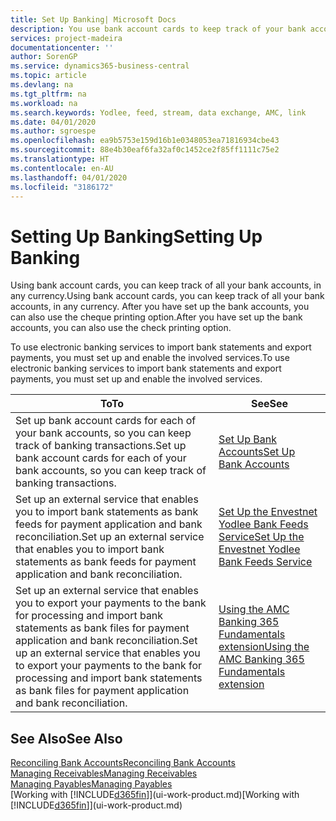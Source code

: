 ```yaml
---
title: Set Up Banking| Microsoft Docs
description: You use bank account cards to keep track of your bank accounts and set up bank feeds, such as Yodlee, to exchange data.
services: project-madeira
documentationcenter: ''
author: SorenGP
ms.service: dynamics365-business-central
ms.topic: article
ms.devlang: na
ms.tgt_pltfrm: na
ms.workload: na
ms.search.keywords: Yodlee, feed, stream, data exchange, AMC, link
ms.date: 04/01/2020
ms.author: sgroespe
ms.openlocfilehash: ea9b5753e159d16b1e0348053ea71816934cbe43
ms.sourcegitcommit: 88e4b30eaf6fa32af0c1452ce2f85ff1111c75e2
ms.translationtype: HT
ms.contentlocale: en-AU
ms.lasthandoff: 04/01/2020
ms.locfileid: "3186172"
---
```

# <a name="setting-up-banking"></a><span data-ttu-id="52704-103">Setting Up Banking</span><span class="sxs-lookup"><span data-stu-id="52704-103">Setting Up Banking</span></span>
<span data-ttu-id="52704-104">Using bank account cards, you can keep track of all your bank accounts, in any currency.</span><span class="sxs-lookup"><span data-stu-id="52704-104">Using bank account cards, you can keep track of all your bank accounts, in any currency.</span></span> <span data-ttu-id="52704-105">After you have set up the bank accounts, you can also use the cheque printing option.</span><span class="sxs-lookup"><span data-stu-id="52704-105">After you have set up the bank accounts, you can also use the check printing option.</span></span>

<span data-ttu-id="52704-106">To use electronic banking services to import bank statements and  export payments, you must set up and enable the involved services.</span><span class="sxs-lookup"><span data-stu-id="52704-106">To use electronic banking services to import bank statements and  export payments, you must set up and enable the involved services.</span></span>

| <span data-ttu-id="52704-107">To</span><span class="sxs-lookup"><span data-stu-id="52704-107">To</span></span> | <span data-ttu-id="52704-108">See</span><span class="sxs-lookup"><span data-stu-id="52704-108">See</span></span> |
| --- | --- |
| <span data-ttu-id="52704-109">Set up bank account cards for each of your bank accounts, so you can keep track of banking transactions.</span><span class="sxs-lookup"><span data-stu-id="52704-109">Set up bank account cards for each of your bank accounts, so you can keep track of banking transactions.</span></span> |[<span data-ttu-id="52704-110">Set Up Bank Accounts</span><span class="sxs-lookup"><span data-stu-id="52704-110">Set Up Bank Accounts</span></span>](bank-how-setup-bank-accounts.md) |
| <span data-ttu-id="52704-111">Set up an external service that enables you to import bank statements as bank feeds for payment application and bank reconciliation.</span><span class="sxs-lookup"><span data-stu-id="52704-111">Set up an external service that enables you to import bank statements as bank feeds for payment application and bank reconciliation.</span></span> |[<span data-ttu-id="52704-112">Set Up the Envestnet Yodlee Bank Feeds Service</span><span class="sxs-lookup"><span data-stu-id="52704-112">Set Up the Envestnet Yodlee Bank Feeds Service</span></span>](bank-how-setup-bank-statement-service.md) |
| <span data-ttu-id="52704-113">Set up an external service that enables you to export your payments to the bank for processing  and import bank statements as bank files for payment application and bank reconciliation.</span><span class="sxs-lookup"><span data-stu-id="52704-113">Set up an external service that enables you to export your payments to the bank for processing  and import bank statements as bank files for payment application and bank reconciliation.</span></span> |[<span data-ttu-id="52704-114">Using the AMC Banking 365 Fundamentals extension</span><span class="sxs-lookup"><span data-stu-id="52704-114">Using the AMC Banking 365 Fundamentals extension</span></span>](ui-extensions-amc-banking.md) |

## <a name="see-also"></a><span data-ttu-id="52704-115">See Also</span><span class="sxs-lookup"><span data-stu-id="52704-115">See Also</span></span>
[<span data-ttu-id="52704-116">Reconciling Bank Accounts</span><span class="sxs-lookup"><span data-stu-id="52704-116">Reconciling Bank Accounts</span></span>](bank-manage-bank-accounts.md)  
[<span data-ttu-id="52704-117">Managing Receivables</span><span class="sxs-lookup"><span data-stu-id="52704-117">Managing Receivables</span></span>](receivables-manage-receivables.md)  
[<span data-ttu-id="52704-118">Managing Payables</span><span class="sxs-lookup"><span data-stu-id="52704-118">Managing Payables</span></span>](payables-manage-payables.md)  
<span data-ttu-id="52704-119">[Working with [!INCLUDE[d365fin](includes/d365fin_md.md)]](ui-work-product.md)</span><span class="sxs-lookup"><span data-stu-id="52704-119">[Working with [!INCLUDE[d365fin](includes/d365fin_md.md)]](ui-work-product.md)</span></span>
